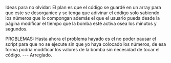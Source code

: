 Ideas para no olvidar:
El plan es que el código se guardé en un array para que este se desorganice y se tenga que adivinar el código solo sabiendo los números que lo compongan
además el que el usuario pueda desde la página modificar el tiempo que la bomba esté activa osea los minutos y segundos.


PROBLEMAS:
Hasta ahora el problema hayado es el no poder pausar el script para que no se ejecute sin que yo haya colocado los números, de esa forma podría modificar los valores de la bomba 
sin necesidad de tocar el código. --- Arreglado.
